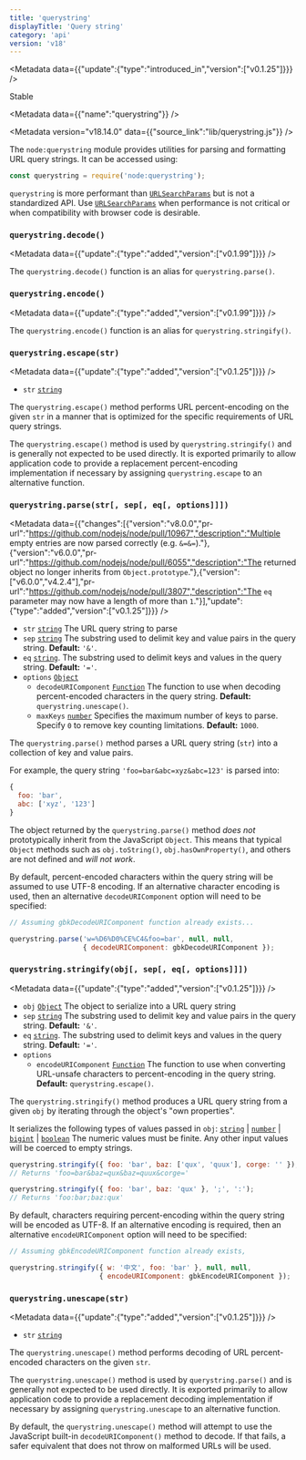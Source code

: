 ```yaml
---
title: 'querystring'
displayTitle: 'Query string'
category: 'api'
version: 'v18'
---
```


<Metadata data={{"update":{"type":"introduced_in","version":["v0.1.25"]}}} />

<Stability stability={2}>

Stable

</Stability>

<Metadata data={{"name":"querystring"}} />

<Metadata version="v18.14.0" data={{"source_link":"lib/querystring.js"}} />

The `node:querystring` module provides utilities for parsing and formatting URL
query strings. It can be accessed using:

```js
const querystring = require('node:querystring');
```

`querystring` is more performant than [`URLSearchParams`](/api/v18/url#urlsearchparams) but is not a
standardized API. Use [`URLSearchParams`](/api/v18/url#urlsearchparams) when performance is not critical or
when compatibility with browser code is desirable.

### <DataTag tag="M" /> `querystring.decode()`

<Metadata data={{"update":{"type":"added","version":["v0.1.99"]}}} />

The `querystring.decode()` function is an alias for `querystring.parse()`.

### <DataTag tag="M" /> `querystring.encode()`

<Metadata data={{"update":{"type":"added","version":["v0.1.99"]}}} />

The `querystring.encode()` function is an alias for `querystring.stringify()`.

### <DataTag tag="M" /> `querystring.escape(str)`

<Metadata data={{"update":{"type":"added","version":["v0.1.25"]}}} />

* `str` [`string`](https://developer.mozilla.org/en-US/docs/Web/JavaScript/Data_structures#String_type)

The `querystring.escape()` method performs URL percent-encoding on the given
`str` in a manner that is optimized for the specific requirements of URL
query strings.

The `querystring.escape()` method is used by `querystring.stringify()` and is
generally not expected to be used directly. It is exported primarily to allow
application code to provide a replacement percent-encoding implementation if
necessary by assigning `querystring.escape` to an alternative function.

### <DataTag tag="M" /> `querystring.parse(str[, sep[, eq[, options]]])`

<Metadata data={{"changes":[{"version":"v8.0.0","pr-url":"https://github.com/nodejs/node/pull/10967","description":"Multiple empty entries are now parsed correctly (e.g. `&=&=`)."},{"version":"v6.0.0","pr-url":"https://github.com/nodejs/node/pull/6055","description":"The returned object no longer inherits from `Object.prototype`."},{"version":["v6.0.0","v4.2.4"],"pr-url":"https://github.com/nodejs/node/pull/3807","description":"The `eq` parameter may now have a length of more than `1`."}],"update":{"type":"added","version":["v0.1.25"]}}} />

* `str` [`string`](https://developer.mozilla.org/en-US/docs/Web/JavaScript/Data_structures#String_type) The URL query string to parse
* `sep` [`string`](https://developer.mozilla.org/en-US/docs/Web/JavaScript/Data_structures#String_type) The substring used to delimit key and value pairs in the
  query string. **Default:** `'&'`.
* `eq` [`string`](https://developer.mozilla.org/en-US/docs/Web/JavaScript/Data_structures#String_type). The substring used to delimit keys and values in the
  query string. **Default:** `'='`.
* `options` [`Object`](https://developer.mozilla.org/en-US/docs/Web/JavaScript/Reference/Global_Objects/Object)
  * `decodeURIComponent` [`Function`](https://developer.mozilla.org/en-US/docs/Web/JavaScript/Reference/Global_Objects/Function) The function to use when decoding
    percent-encoded characters in the query string. **Default:**
    `querystring.unescape()`.
  * `maxKeys` [`number`](https://developer.mozilla.org/en-US/docs/Web/JavaScript/Data_structures#Number_type) Specifies the maximum number of keys to parse.
    Specify `0` to remove key counting limitations. **Default:** `1000`.

The `querystring.parse()` method parses a URL query string (`str`) into a
collection of key and value pairs.

For example, the query string `'foo=bar&abc=xyz&abc=123'` is parsed into:

```js
{
  foo: 'bar',
  abc: ['xyz', '123']
}
```

The object returned by the `querystring.parse()` method _does not_
prototypically inherit from the JavaScript `Object`. This means that typical
`Object` methods such as `obj.toString()`, `obj.hasOwnProperty()`, and others
are not defined and _will not work_.

By default, percent-encoded characters within the query string will be assumed
to use UTF-8 encoding. If an alternative character encoding is used, then an
alternative `decodeURIComponent` option will need to be specified:

```js
// Assuming gbkDecodeURIComponent function already exists...

querystring.parse('w=%D6%D0%CE%C4&foo=bar', null, null,
                  { decodeURIComponent: gbkDecodeURIComponent });
```

### <DataTag tag="M" /> `querystring.stringify(obj[, sep[, eq[, options]]])`

<Metadata data={{"update":{"type":"added","version":["v0.1.25"]}}} />

* `obj` [`Object`](https://developer.mozilla.org/en-US/docs/Web/JavaScript/Reference/Global_Objects/Object) The object to serialize into a URL query string
* `sep` [`string`](https://developer.mozilla.org/en-US/docs/Web/JavaScript/Data_structures#String_type) The substring used to delimit key and value pairs in the
  query string. **Default:** `'&'`.
* `eq` [`string`](https://developer.mozilla.org/en-US/docs/Web/JavaScript/Data_structures#String_type). The substring used to delimit keys and values in the
  query string. **Default:** `'='`.
* `options`
  * `encodeURIComponent` [`Function`](https://developer.mozilla.org/en-US/docs/Web/JavaScript/Reference/Global_Objects/Function) The function to use when converting
    URL-unsafe characters to percent-encoding in the query string. **Default:**
    `querystring.escape()`.

The `querystring.stringify()` method produces a URL query string from a
given `obj` by iterating through the object's "own properties".

It serializes the following types of values passed in `obj`:
[`string`](https://developer.mozilla.org/en-US/docs/Web/JavaScript/Data_structures#String_type) | [`number`](https://developer.mozilla.org/en-US/docs/Web/JavaScript/Data_structures#Number_type) | [`bigint`](https://developer.mozilla.org/en-US/docs/Web/JavaScript/Reference/Global_Objects/BigInt) | [`boolean`](https://developer.mozilla.org/en-US/docs/Web/JavaScript/Data_structures#Boolean_type)
The numeric values must be finite. Any other input values will be coerced to
empty strings.

```js
querystring.stringify({ foo: 'bar', baz: ['qux', 'quux'], corge: '' });
// Returns 'foo=bar&baz=qux&baz=quux&corge='

querystring.stringify({ foo: 'bar', baz: 'qux' }, ';', ':');
// Returns 'foo:bar;baz:qux'
```

By default, characters requiring percent-encoding within the query string will
be encoded as UTF-8. If an alternative encoding is required, then an alternative
`encodeURIComponent` option will need to be specified:

```js
// Assuming gbkEncodeURIComponent function already exists,

querystring.stringify({ w: '中文', foo: 'bar' }, null, null,
                      { encodeURIComponent: gbkEncodeURIComponent });
```

### <DataTag tag="M" /> `querystring.unescape(str)`

<Metadata data={{"update":{"type":"added","version":["v0.1.25"]}}} />

* `str` [`string`](https://developer.mozilla.org/en-US/docs/Web/JavaScript/Data_structures#String_type)

The `querystring.unescape()` method performs decoding of URL percent-encoded
characters on the given `str`.

The `querystring.unescape()` method is used by `querystring.parse()` and is
generally not expected to be used directly. It is exported primarily to allow
application code to provide a replacement decoding implementation if
necessary by assigning `querystring.unescape` to an alternative function.

By default, the `querystring.unescape()` method will attempt to use the
JavaScript built-in `decodeURIComponent()` method to decode. If that fails,
a safer equivalent that does not throw on malformed URLs will be used.
